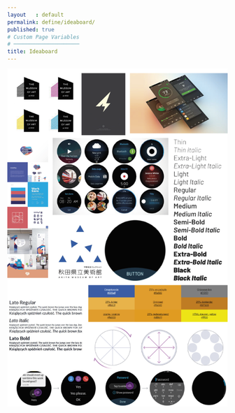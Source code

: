 ```yaml
---
layout   : default
permalink: define/ideaboard/
published: true
# Custom Page Variables
# ─────────────────────
title: Ideaboard
---
```

 <img src="../../images/ideaboard.png" alt="app" class="image_concept">
